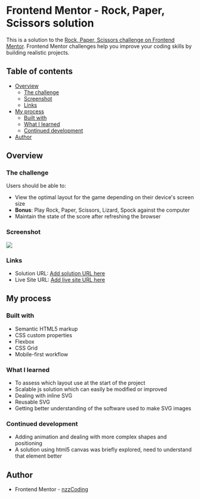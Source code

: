 # Frontend Mentor - Rock, Paper, Scissors solution

This is a solution to the [Rock, Paper, Scissors challenge on Frontend Mentor](https://www.frontendmentor.io/challenges/rock-paper-scissors-game-pTgwgvgH). Frontend Mentor challenges help you improve your coding skills by building realistic projects. 

## Table of contents

- [Overview](#overview)
  - [The challenge](#the-challenge)
  - [Screenshot](#screenshot)
  - [Links](#links)
- [My process](#my-process)
  - [Built with](#built-with)
  - [What I learned](#what-i-learned)
  - [Continued development](#continued-development)
- [Author](#author)

## Overview

### The challenge

Users should be able to:

- View the optimal layout for the game depending on their device's screen size
- **Bonus**: Play Rock, Paper, Scissors, Lizard, Spock against the computer
- Maintain the state of the score after refreshing the browser 

### Screenshot

![](./images/screenshot.jpg)

### Links

- Solution URL: [Add solution URL here](https://your-solution-url.com)
- Live Site URL: [Add live site URL here](https://your-live-site-url.com)

## My process

### Built with

- Semantic HTML5 markup
- CSS custom properties
- Flexbox
- CSS Grid
- Mobile-first workflow

### What I learned

- To assess which layout use at the start of the project
- Scalable js solution which can easily be modified or improved
- Dealing with inline SVG
- Reusable SVG
- Getting better understanding of the software used to make SVG images

### Continued development

- Adding animation and dealing with more complex shapes and positioning
- A solution using html5 canvas was briefly explored, need to understand that element better

## Author

- Frontend Mentor - [nzzCoding](https://www.frontendmentor.io/profile/nzzCoding)